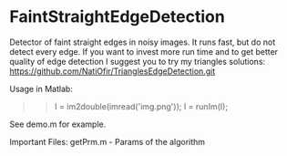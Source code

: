 FaintStraightEdgeDetection
==========================

Detector of faint straight edges in noisy images. 
It runs fast, but do not detect every edge. 
If you want to invest more run time and to get better quality of edge detection I suggest you to try my triangles solutions:
https://github.com/NatiOfir/TrianglesEdgeDetection.git

Usage in Matlab:

>> I  = im2double(imread('img.png'));
>> I = runIm(I);

See demo.m for example.

Important Files:
getPrm.m - Params of the algorithm
